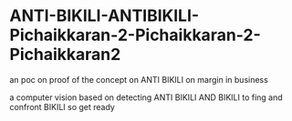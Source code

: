 # ANTI-BIKILI-ANTIBIKILI-Pichaikkaran-2-Pichaikkaran-2-Pichaikkaran2
an poc on proof of the concept on ANTI BIKILI on  margin in business

a computer vision based on detecting ANTI BIKILI AND BIKILI to fing and confront BIKILI
so get ready 
